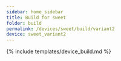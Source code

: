 ```yaml
---
sidebar: home_sidebar
title: Build for sweet
folder: build
permalink: /devices/sweet/build/variant2
device: sweet_variant2
---
```

{% include templates/device_build.md %}

